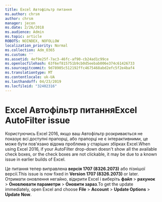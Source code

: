 ```yaml
---
title: Excel Автофільтр питання
ms.author: chrsm
author: chrsm
manager: jecon
ms.date: 2/26/2018
ms.audience: Admin
ms.topic: article
ROBOTS: NOINDEX, NOFOLLOW
localization_priority: Normal
ms.collection: Adm_O365
ms.custom: ''
ms.assetid: 4ef9e25f-7ac3-46fc-af90-cb24ad1c99ce
ms.openlocfilehash: 63f6ef815751b9cb0d5eebab006e374c61426733
ms.sourcegitcommit: 9d78905c512192ffc4675468abd2efc5f2e4baf4
ms.translationtype: MT
ms.contentlocale: uk-UA
ms.lasthandoff: 04/23/2019
ms.locfileid: "32402316"
---
```

# <a name="excel-autofilter-issue"></a><span data-ttu-id="983a1-102">Excel Автофільтр питання</span><span class="sxs-lookup"><span data-stu-id="983a1-102">Excel AutoFilter issue</span></span>

<span data-ttu-id="983a1-103">Користуючись Excel 2016, якщо ваш Автофільтр розкривається не показує всі доступні прапорці, або прапорці не є інтерактивними, це може бути пов'язано відома проблема у старіших збірках Excel.</span><span class="sxs-lookup"><span data-stu-id="983a1-103">When using Excel 2016, if your AutoFilter drop-down doesn't show all the available check boxes, or the check boxes are not clickable, it may be due to a known issue in earlier builds of Excel.</span></span> 
  
<span data-ttu-id="983a1-104">Це питання тепер виправлена **версія 1707 (8326.2073)** або пізнішої версії.</span><span class="sxs-lookup"><span data-stu-id="983a1-104">This issue is now fixed in **Version 1707 (8326.2073)** or later.</span></span> <span data-ttu-id="983a1-105">Отримати оновлення негайно, відкрити Excel і виберіть **файл** \> **рахунок** \> **Оновлювати параметри** \> **Оновити зараз**.</span><span class="sxs-lookup"><span data-stu-id="983a1-105">To get the update immediately, open Excel and choose **File** \> **Account** \> **Update Options** \> **Update Now**.</span></span>
  

